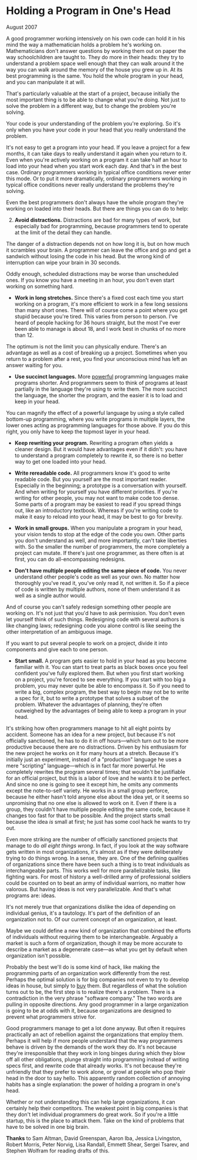# Holding a Program in One's Head

August 2007  
  
A good programmer working intensively on his own code can hold it
in his mind the way a mathematician holds a problem he's working
on. Mathematicians don't answer questions by working them out on
paper the way schoolchildren are taught to. They do more in their
heads: they try to understand a problem space well enough that they
can walk around it the way you can walk around the memory of the
house you grew up in. At its best programming is the same. You
hold the whole program in your head, and you can manipulate it at
will.  
  
That's particularly valuable at the start of a project, because
initially the most important thing is to be able to change what
you're doing. Not just to solve the problem in a different way,
but to change the problem you're solving.  
  
Your code is your understanding of the problem you're exploring.
So it's only when you have your code in your head that you really
understand the problem.  
  
It's not easy to get a program into your head. If you leave a
project for a few months, it can take days to really understand it
again when you return to it. Even when you're actively working on
a program it can take half an hour to load into your head when you
start work each day. And that's in the best case. Ordinary
programmers working in typical office conditions never enter this
mode. Or to put it more dramatically, ordinary programmers working
in typical office conditions never really understand the problems
they're solving.  
  
Even the best programmers don't always have the whole program they're
working on loaded into their heads. But there are things you can
do to help:  
  


2.  **Avoid distractions.** Distractions are bad for many types of work,
 but especially bad for programming, because programmers tend to
 operate at the limit of the detail they can handle.  
  
The danger of a distraction depends not on how long it is, but
 on how much it scrambles your brain. A programmer can leave the
 office and go and get a sandwich without losing the code in his
 head. But the wrong kind of interruption can wipe your brain
 in 30 seconds.  
  
Oddly enough, scheduled distractions may be worse than unscheduled
 ones. If you know you have a meeting in an hour, you don't even
 start working on something hard.  
  
-  **Work in long stretches.** Since there's a fixed cost each time
 you start working on a program, it's more efficient to work in
 a few long sessions than many short ones. There will of course
 come a point where you get stupid because you're tired. This
 varies from person to person. I've heard of people hacking for
 36 hours straight, but the most I've ever been able to manage
 is about 18, and I work best in chunks of no more than 12.  
  
The optimum is not the limit you can physically endure. There's
 an advantage as well as a cost of breaking up a project. Sometimes
 when you return to a problem after a rest, you find your unconscious
 mind has left an answer waiting for you.  
  
-  **Use succinct languages.** More 
 [powerful](power.html) programming languages
 make programs shorter. And programmers seem to think of programs
 at least partially in the language they're using to write them.
 The more succinct the language, the shorter the program, and the
 easier it is to load and keep in your head.  
  
You can magnify the effect of a powerful language by using a
 style called bottom-up programming, where you write programs in
 multiple layers, the lower ones acting as programming languages
 for those above. If you do this right, you only have to keep
 the topmost layer in your head.  
  
-  **Keep rewriting your program.** Rewriting a program often yields
 a cleaner design. But it would have advantages even if it didn't:
 you have to understand a program completely to rewrite it, so
 there is no better way to get one loaded into your head.  
  
-  **Write rereadable code.** All programmers know it's good to write
 readable code. But you yourself are the most important reader.
 Especially in the beginning; a prototype is a conversation with
 yourself. And when writing for yourself you have different
 priorities. If you're writing for other people, you may not
 want to make code too dense. Some parts of a program may be
 easiest to read if you spread things out, like an introductory 
 textbook. Whereas if you're writing code to make it easy to reload 
 into your head, it may be best to go for brevity.  
  
-  **Work in small groups.** When you manipulate a program in your
 head, your vision tends to stop at the edge of the code you own.
 Other parts you don't understand as well, and more importantly,
 can't take liberties with. So the smaller the number of
 programmers, the more completely a project can mutate. If there's
 just one programmer, as there often is at first, you can do
 all-encompassing redesigns.  
  
-  **Don't have multiple people editing the same piece of code.** You
 never understand other people's code as well as your own. No
 matter how thoroughly you've read it, you've only read it, not
 written it. So if a piece of code is written by multiple authors,
 none of them understand it as well as a single author would.  
  
And of course you can't safely redesign something other people
 are working on. It's not just that you'd have to ask permission.
 You don't even let yourself think of such things. Redesigning
 code with several authors is like changing laws; redesigning
 code you alone control is like seeing the other interpretation
 of an ambiguous image.  
  
If you want to put several people to work on a project, divide
 it into components and give each to one person.  
  
-  **Start small.** A program gets easier to hold in your head as you
 become familiar with it. You can start to treat parts as black
 boxes once you feel confident you've fully explored them. But
 when you first start working on a project, you're forced to see
 everything. If you start with too big a problem, you may never
 quite be able to encompass it. So if you need to write a big,
 complex program, the best way to begin may not be to write a
 spec for it, but to write a prototype that solves a subset of
 the problem. Whatever the advantages of planning, they're often
 outweighed by the advantages of being able to keep a program in
 your head.










It's striking how often programmers manage to hit all eight points
by accident. Someone has an idea for a new project, but because
it's not officially sanctioned, he has to do it in off hours—which
turn out to be more productive because there are no distractions.
Driven by his enthusiasm for the new project he works on it for
many hours at a stretch. Because it's initially just an
experiment, instead of a "production" language he uses a mere
"scripting" language—which is in fact far more powerful. He
completely rewrites the program several times; that wouldn't be
justifiable for an official project, but this is a labor of love
and he wants it to be perfect. And since no one is going to see
it except him, he omits any comments except the note-to-self variety.
He works in a small group perforce, because he either hasn't told
anyone else about the idea yet, or it seems so unpromising that no
one else is allowed to work on it. Even if there is a group, they
couldn't have multiple people editing the same code, because it
changes too fast for that to be possible. And the project starts
small because the idea *is* small at first; he just has some cool
hack he wants to try out.  
  
Even more striking are the number of officially sanctioned projects
that manage to do *all eight things wrong*. In fact, if you look at
the way software gets written in most organizations, it's almost
as if they were deliberately trying to do things wrong. In a sense,
they are. One of the defining qualities of organizations since
there have been such a thing is to treat individuals as interchangeable
parts. This works well for more parallelizable tasks, like fighting
wars. For most of history a well-drilled army of professional
soldiers could be counted on to beat an army of individual warriors,
no matter how valorous. But having ideas is not very parallelizable.
And that's what programs are: ideas.  
  
It's not merely true that organizations dislike the idea of depending
on individual genius, it's a tautology. It's part of the definition
of an organization not to. Of our current concept of an organization,
at least.  
  
Maybe we could define a new kind of organization that combined the
efforts of individuals without requiring them to be interchangeable.
Arguably a market is such a form of organization, though it may be
more accurate to describe a market as a degenerate case—as what
you get by default when organization isn't possible.  
  
Probably the best we'll do is some kind of hack, like making the
programming parts of an organization work differently from the rest.
Perhaps the optimal solution is for big companies not even to try
to develop ideas in house, but simply to 
[buy](hiring.html) them. But regardless
of what the solution turns out to be, the first step is to realize
there's a problem. There is a contradiction in the very phrase
"software company." The two words are pulling in opposite directions.
Any good programmer in a large organization is going to be at odds
with it, because organizations are designed to prevent what
programmers strive for.  
  
Good programmers manage to get a lot done anyway. 
But often it
requires practically an act of rebellion against the organizations
that employ them. Perhaps it will help if more people understand that the way
programmers behave is driven by the demands of the work they do.
It's not because they're irresponsible that they work in long binges
during which they blow off all other obligations, plunge straight into
programming instead of writing specs first, and rewrite code that
already works. It's not because they're unfriendly that they prefer
to work alone, or growl at people who pop their head in the door
to say hello. This apparently random collection of annoying habits
has a single explanation: the power of holding a program in one's
head.  
  
Whether or not understanding this can help large organizations, it
can certainly help their competitors. The weakest point in big
companies is that they don't let individual programmers do great
work. So if you're a little startup, this is the place to attack
them. Take on the kind of problems that have to be solved in one
big brain.  
  
  
  
  
  

**Thanks** to Sam Altman, David Greenspan, Aaron Iba, Jessica Livingston,
Robert Morris, Peter Norvig, Lisa Randall, Emmett Shear, Sergei Tsarev,
and Stephen Wolfram for reading drafts of this.  
  
